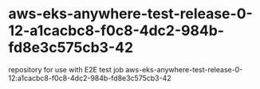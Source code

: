 # aws-eks-anywhere-test-release-0-12-a1cacbc8-f0c8-4dc2-984b-fd8e3c575cb3-42
repository for use with E2E test job aws-eks-anywhere-test-release-0-12:a1cacbc8-f0c8-4dc2-984b-fd8e3c575cb3-42
